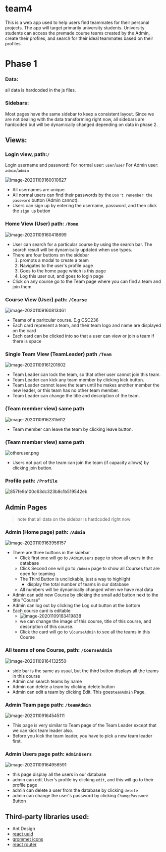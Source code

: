 # team4

This is a web app used to help users find teammates for their personal projects. The app will target primarily university students. University students can access the premade course teams created by the Admin, create their profiles, and search for their ideal teammates based on their profiles.

# Phase 1

### Data:

all data is hardcoded in the js files.

### Sidebars:

Most pages have the same sidebar to keep a consistent layout. Since we are not dealing with the data transforming right now, all sidebars are hardcoded but will be dynamically changed depending on data in phase 2.

## Views:

### Login view, path:`/`

Login username and password:
For normal user: `user`/`user`
For Admin user: `admin`/`admin`

![image-20201109160010627](README.assets/image-20201109160010627.png)

- All usernames are unique.
- All normal users can find their passwords by the `Don't remember the password` button (Admin cannot).
- Users can sign up by entering the username, password, and then click the `sign up` button

### Home View (User) path: `/Home`

![image-20201109160418699](README.assets/image-20201109160418699.png)

- User can search for a particular course by using the search bar. The search result will be dynamically updated when use types.
- There are four buttons on the sidebar
  1. prompts a modal to create a team
  2. Navigates to the user's profile page
  3. Goes to the home page which is this page
  4. Log this user out, and goes to login page
- Click on any course go to the Team page where you can find a team and join them.

### Course View (User) path: `/Course`

![image-20201109160813461](README.assets/image-20201109160813461.png)

- Teams of a paritcular course. E.g CSC236
- Each card represent a team, and their team logo and name are displayed on the card
- Each card can be clicked into so that a user can view or join a team if there is space

### Single Team View (TeamLeader) path `/Team`

![image-20201109161201602](README.assets/image-20201109161201602.png)

- Team Leader can lock the team, so that other user cannot join this team.
- Team Leader can kick any team member by clicking kick button.
- Team Leader cannot leave the team until he makes another member the new leader, or this team has no other team member.
- Team Leader can change the title and description of the team.

### (Team member view) same path

![image-20201109162315612](README.assets/image-20201109162315612.png)

- Team member can leave the team by clicking leave button.

### (Team member view) same path

![otheruser.png](README.assets/otheruser.png)

- Users not part of the team can join the team (if capacity allows) by clicking join button.

### Profile path: `/Profile`

![857fe9a100c63dc323b8c1b519542eb](README.assets/857fe9a100c63dc323b8c1b519542eb-1604956912296.png)

## Admin Pages

> note that all data on the sidebar is hardcoded right now

### Admin (Home page) path: `/Admin`

![image-20201109163956157](README.assets/image-20201109163956157.png)

- There are three buttons in the sidebar
  - Click first one will go to `/AdminUsers` page to show all users in the database
  - Click Second one will go to `/Admin` page to show all Courses that are open for teaming
  - The Third Button is unclickable, just a way to highlight
    - display the total number of teams in our database
  - All numbers will be dynamically changed when we have real data
- Admin can add new Course by clicking the small add button next to the title "Course"
- Admin can log out by clicking the Log out button at the bottom
- Each course card is editable
  - ![image-20201109163419838](README.assets/image-20201109163419838.png)
  - we can change the image of this course, title of this course, and description of this course.
  - Click the card will go to `\CourseAdmin` to see all the teams in this Course

### All teams of one Course, path: `/CourseAdmin `

![image-20201109164132550](README.assets/image-20201109164132550.png)

- side bar is the same as usual, but the third button displays all the teams in this course
- Admin can search teams by name
- Admin can delete a team by clicking delete button
- Admin can edit a team by clicking Edit. This goes`teamAdmin` Page.

### Admin Team page path: `/teamAdmin`

![image-20201109164545111](README.assets/image-20201109164545111.png)

- This page is very similar to Team page of the Team Leader except that we can kick team leader also.
- Before you kick the team leader, you have to pick a new team leader first.

### Admin Users page path: `AdminUsers`

![image-20201109164956591](README.assets/image-20201109164956591.png)

- this page display all the users in our database
- admin can edit User's profile by clicking `edit`, and this will go to their profile page
- admin can delete a user from the database by clicking `delete`
- admin can change the user's password by clicking `ChangePassword `Button

## Third-party libraries used:

- Ant Design
- [react uuid](https://www.npmjs.com/package/react-uuid)
- [grommet icons](https://www.npmjs.com/package/grommet-icons)
- [react router](https://www.npmjs.com/package/react-router)
